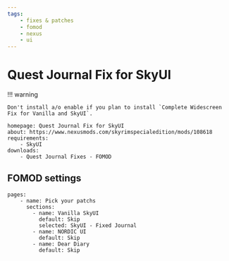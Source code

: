 ```yaml
---
tags:
    - fixes & patches
    - fomod
    - nexus
    - ui
---
```


# Quest Journal Fix for SkyUI

!!! warning

    Don't install a/o enable if you plan to install `Complete Widescreen Fix for Vanilla and SkyUI`.

```project_info
homepage: Quest Journal Fix for SkyUI
about: https://www.nexusmods.com/skyrimspecialedition/mods/108618
requirements:
    - SkyUI
downloads:
    - Quest Journal Fixes - FOMOD
```

## FOMOD settings

```fomod_settings
pages:
    - name: Pick your patchs
      sections:
        - name: Vanilla SkyUI
          default: Skip
          selected: SkyUI - Fixed Journal
        - name: NORDIC UI
          default: Skip
        - name: Dear Diary
          default: Skip
```

